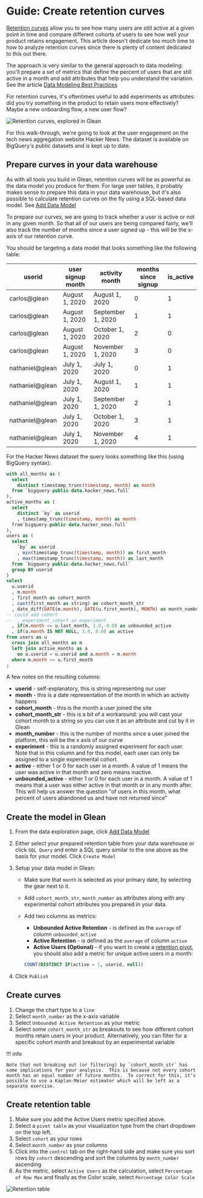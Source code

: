 # Guide: Create retention curves

[Retention curves](https://www.sequoiacap.com/article/retention) allow you to see how many users are still active at a given point in time and compare different cohorts of users to see how well your product retains engagement.  This article doesn't dedicate too much time to how to analyze retention curves since there is plenty of content dedicated to this out there.

The approach is very similar to the general approach to data modeling: you'll prepare a set of metrics that define the percent of users that are still active in a month and add attributes that help you understand the variation.  See the article [Data Modeling Best Practices](/Docs/data-modeling/Data-Modeling-Best-Practices/) 

For retention curves, it's oftentimes useful to add experiments as attributes: did you try something in the product to retain users more effectively?  Maybe a new onboarding flow, a new user flow?

![Retention curves, explored in Glean](/assets/Screen_Shot_2020-11-02_at_10.15.43_AM.png)

For this walk-through, we're going to look at the user engagement on the tech news aggregation website Hacker News.  The dataset is available on BigQuery's public datasets and is kept up to date.

## Prepare curves in your data warehouse

As with all tools you build in Glean, retention curves will be as powerful as the data model you produce for them.  For large user tables, it probably makes sense to prepare this data in your data warehouse, but it's also possible to calculate retention curves on the fly using a SQL-based data model.  See [Add Data Model](Add-Data-Model) 

To prepare our curves, we are going to track whether a user is active or not in any given month.  So that all of our users are being compared fairly, we'll also track the number of months since a user signed up - this will be the x-axis of our retention curve.

You should be targeting a data model that looks something like the following table:

|userid        |user signup month       |activity month   |months since signup|is_active|
|--------------|------------------------|-----------------|-------------------|---------|
|carlos@glean  |August 1, 2020          |August 1, 2020   |0                  |1        |
|carlos@glean  |August 1, 2020          |September 1, 2020|1                  |1        |
|carlos@glean  |August 1, 2020          |October 1, 2020  |2                  |0        |
|carlos@glean  |August 1, 2020          |November 1, 2020 |3                  |0        |
|nathaniel@glean|July 1, 2020            |July 1, 2020     |0                  |1        |
|nathaniel@glean|July 1, 2020            |August 1, 2020   |1                  |1        |
|nathaniel@glean|July 1, 2020            |September 1, 2020|2                  |1        |
|nathaniel@glean|July 1, 2020            |October 1, 2020  |3                  |1        |
|nathaniel@glean|July 1, 2020            |November 1, 2020 |4                  |1        |


For the Hacker News dataset the query looks something like this (using BigQuery syntax):

```sql
with all_months as (
  select
    distinct timestamp_trunc(timestamp, month) as month
  from `bigquery-public-data.hacker_news.full`
),
active_months as (
  select
    distinct `by` as userid
    , timestamp_trunc(timestamp, month) as month
  from`bigquery-public-data.hacker_news.full`
),
users as (
  select
    `by` as userid
    , min(timestamp_trunc(timestamp, month)) as first_month
    , max(timestamp_trunc(timestamp, month)) as last_month
  from `bigquery-public-data.hacker_news.full`
  group BY userid
)
select
  u.userid
  , m.month
  , first_month as cohort_month
  , cast(first_month as string) as cohort_month_str
  , date_diff(DATE(m.month), DATE(u.first_month), MONTH) as month_number
-- could add cohort
--  , experiment_cohort as experiment
  , if(m.month <= u.last_month, 1.0, 0.0) as unbounded_active
  , if(a.month IS NOT NULL, 1.0, 0.0) as active
from users as u
  cross join all_months as m
  left join active_months as a
    on a.userid = u.userid and a.month = m.month
  where m.month >= u.first_month
;
```

A few notes on the resulting columns:

- **userid** - self-explanatory, this is string representing our user
- **month** - this is a date representation of the month in which an activity happens
- **cohort_month** - this is the month a user joined the site
- **cohort_month_str** - this is a bit of a workaround: you will cast your cohort month to a string so you can use it as an attribute and cut by it in Glean
- **month_number** - this is the number of months since a user joined the platform, this will be the x axis of our curve
- **experiment** - this is a randomly assigned experiment for each user.  Note that in this column and for this model, each user can only be assigned to a single experimental cohort.
- **active** - either 1 or 0 for each user in a month.  A value of 1 means the user was active in that month and zero means inactive.
- **unbounded_active** - either 1 or 0 for each user in a month.  A value of 1 means that a user was either active in that month or in any month after.  This will help us answer the question "of users in this month, what percent of users abandoned us and have not returned since"

## Create the model in Glean

1. From the data exploration page, click [Add Data Model](Add-Data-Model)
2. Either select your prepared retention table from your data warehouse or click `SQL Query` and enter a SQL query similar to the one above as the basis for your model.  Click `Create Model`
3. Setup your data model in Glean:
    - Make sure that `month` is selected as your primary date, by selecting the gear next to it.
    - Add `cohort_month_str`, `month_number` as attributes along with any experimental cohort attributes you prepared in your data.
    - Add two columns as metrics:
        - **Unbounded Active Retention** - is defined as the `average` of column `unbounded_active`
        - **Active Retention** - is defined as the `average` of column `active`
        - **Active Users (Optional)** - if you want to create a [retention pivot](Guide-Create-retention-curves), you should also add a metric for unique active users in a month:
        
        ```sql
        COUNT(DISTINCT IF(active = 1, userid, null))
        ```
        
4. Click `Publish`

## Create curves

1. Change the chart type to a `line`
2. Select `month_number` as the x-axis variable
3. Select `Unbounded Active Retention` as your metric
4. Select some `cohort_month_str` as breakouts to see how different cohort months retain users in your product.  Alternatively, you can filter for a specific cohort month and breakout by an experimental variable

!!! info

    Note that not breaking out (or filtering) by `cohort_month_str` has some implications for your analysis.  This is because not every cohort month has an equal number of future months.  To correct for this, it's possible to use a Kaplan-Meier estimator which will be left as a separate exercise.

## Create retention table

1. Make sure you add the Active Users metric specified above.
2. Select a `pivot table` as your visualization type from the chart dropdown on the top left.
3. Select `cohort` as your rows
4. Select `month_number` as your columns
5. Click into the `control` tab on the right-hand side and make sure you sort rows by `cohort` descending and sort the columns by `month_number` ascending
6. As the metric, select `Active Users` as the calculation, select `Percentage of Row Max` and finally as the Color scale, select `Percentage Color Scale`

![Retention table](/assets/Screen_Shot_2021-03-22_at_3.45.47_PM.png)
